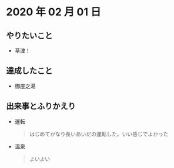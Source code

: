 # 2020 年 02 月 01 日

## やりたいこと

- 草津！

## 達成したこと

- 御座之湯

## 出来事とふりかえり

- 運転
  > はじめてかなり長いあいだの運転した。いい感じでよかった
- 温泉
  > よいよい
